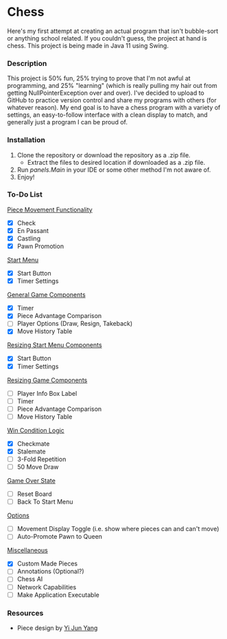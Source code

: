 # Chess
Here's my first attempt at creating an actual program that isn't bubble-sort or anything school related. If you couldn't guess, the project at hand is chess. This project is being made in Java 11 using Swing.

### Description
This project is 50% fun, 25% trying to prove that I'm not awful at programming, and 25% "learning" (which is really pulling my hair out from getting NullPointerException over and over). I've decided to upload to GitHub to practice version control and share my programs with others (for whatever reason). My end goal is to have a chess program with a variety of settings, an easy-to-follow interface with a clean display to match, and generally just a program I can be proud of.

### Installation
1. Clone the repository or download the repository as a .zip file.
   * Extract the files to desired location if downloaded as a .zip file.
2. Run *panels.Main* in your IDE or some other method I'm not aware of.
3. Enjoy!

### To-Do List
<ins>Piece Movement Functionality</ins>
  - [x] Check
  - [x] En Passant
  - [x] Castling
  - [x] Pawn Promotion
  
<ins>Start Menu</ins>
  - [x] Start Button
  - [x] Timer Settings

<ins>General Game Components</ins>
  - [x] Timer
  - [x] Piece Advantage Comparison
  - [ ] Player Options (Draw, Resign, Takeback)
  - [x] Move History Table

<ins>Resizing Start Menu Components</ins>
  - [x] Start Button
  - [x] Timer Settings

<ins>Resizing Game Components</ins>
  - [ ] Player Info Box Label
  - [ ] Timer
  - [ ] Piece Advantage Comparison
  - [ ] Move History Table

<ins>Win Condition Logic</ins>
  - [x] Checkmate
  - [x] Stalemate
  - [ ] 3-Fold Repetition
  - [ ] 50 Move Draw

<ins>Game Over State</ins>
  - [ ] Reset Board
  - [ ] Back To Start Menu

<ins>Options</ins>
  - [ ] Movement Display Toggle (i.e. show where pieces can and can't move)
  - [ ] Auto-Promote Pawn to Queen

<ins>Miscellaneous</ins>
- [x] Custom Made Pieces
- [ ] Annotations (Optional?)
- [ ] Chess AI
- [ ] Network Capabilities
- [ ] Make Application Executable

### Resources
* Piece design by [Yi Jun Yang](https://www.instagram.com/y.yang.art/)
